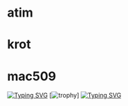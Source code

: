 # atim 
# krot
# mac509
[![Typing SVG](https://readme-typing-svg.demolab.com?font=Fira+Code&pause=1000&color=F70000&background=FFFFFF00&width=435&lines=Mac509509+krotana+%7C%23+atim)](https://github.com/KROTANA/atim/blob/123/README.md)
[![trophy](https://github-profile-trophy.vercel.app/?username=ryo-ma&theme=onedark)]
[![Typing SVG](https://readme-typing-svg.demolab.com?font=Fira+Code&size=25&duration=4000&pause=2000&color=38D4F7&background=1631FF00&center=true&repeat=false&width=435&lines=%D0%BC%D1%8B+%D0%B0%D1%83%D1%82%D0%B8%D1%81%D1%82%D1%8B)](https://git.io/typing-svg)
